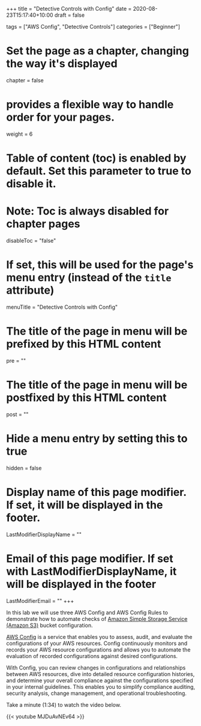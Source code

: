 +++
title = "Detective Controls with Config"
date = 2020-08-23T15:17:40+10:00
draft = false

tags = ["AWS Config", "Detective Controls"]
categories = ["Beginner"]

# Set the page as a chapter, changing the way it's displayed
chapter = false

# provides a flexible way to handle order for your pages.
weight = 6
# Table of content (toc) is enabled by default. Set this parameter to true to disable it.
# Note: Toc is always disabled for chapter pages
disableToc = "false"
# If set, this will be used for the page's menu entry (instead of the `title` attribute)
menuTitle = "Detective Controls with Config"
# The title of the page in menu will be prefixed by this HTML content
pre = ""
# The title of the page in menu will be postfixed by this HTML content
post = ""
# Hide a menu entry by setting this to true
hidden = false
# Display name of this page modifier. If set, it will be displayed in the footer.
LastModifierDisplayName = ""
# Email of this page modifier. If set with LastModifierDisplayName, it will be displayed in the footer
LastModifierEmail = ""
+++

In this lab we will use three AWS Config and AWS Config Rules to demonstrate how to automate checks of [Amazon Simple Storage Service (Amazon S3)](https://aws.amazon.com/s3/) bucket configuration. 

[AWS Config](https://aws.amazon.com/config/) is a service that enables you to assess, audit, and evaluate the configurations of your AWS resources. Config continuously monitors and records your AWS resource configurations and allows you to automate the evaluation of recorded configurations against desired configurations.  

With Config, you can review changes in configurations and relationships between AWS resources, dive into detailed resource configuration histories, and determine your overall compliance against the configurations specified in your internal guidelines. This enables you to simplify compliance auditing, security analysis, change management, and operational troubleshooting.

Take a minute (1:34) to watch the video below.

{{< youtube MJDuAvNEv64 >}}